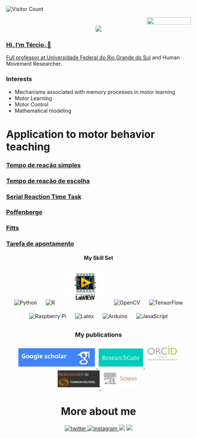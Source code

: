 ![Visitor Count](https://profile-counter.glitch.me/Envoy-VC/count.svg)
<div style="text-align: right">
<img src="https://jojoee.jojoee.com/api/utcnow?refresh" width="120" height="20">
</div>

<div align="center">
  <a href="https://github.com/apolinario-souza">
  <img height="180em" src="https://github-readme-stats.vercel.app/api?username=apolinario-souza&show_icons=true&theme=swift&include_all_commits=true&count_private=true"/>
 </div>

  
  
  
### Hi, I’m Tércio. 👋

  
Full professor at [Universidade Federal do Rio Grande do Sul](https://www.ufrgs.br/esefid/site/) and Human Movement Researcher.

### Interests
- Mechanisms associated with memory processes in motor learning
- Motor Learning
- Motor Control
- Mathematical modeling

# Application to motor behavior teaching
<div align="center">

<h3 align="left"><a href="https://apolinario-souza/apolinario-souza.github.io/com_html/Tempo_de_reacao_simples.html">Tempo de reação simples</a></h3>

<h3 align="left"><a href="https://apolinario-souza/apolinario-souza.github.io/com_html/Tempo_de_reacao_de_escolha.html">Tempo de reação de escolha</a></h3>

<h3 align="left"><a href="https://apolinario-souza/apolinario-souza.github.io/com_html/SRTT.html">Serial Reaction Time Task</a></h3>

<h3 align="left"><a href="https://apolinario-souza/apolinario-souza.github.io/com_html/Poffenberge.html">Poffenberge</a></h3>

<h3 align="left"><a href="https://apolinario-souza/apolinario-souza.github.io/com_html/Fitts.html">Fitts</a></h3>

<h3 align="left"><a href="https://apolinario-souza/apolinario-souza.github.io/com_html/Apontamento.html">Tarefa de apontamento</a></h3>


#### My Skill Set  

<div align="center">
<img style="margin: 10px" src="https://profilinator.rishav.dev/skills-assets/python-original.svg" alt="Python" height="50" />  
<img style="margin: 10px" src="https://profilinator.rishav.dev/skills-assets/r.svg" alt="R" height="50" /> 
  <img style="margin: 10px" src="https://github.com/apolinario-souza/apolinario-souza/blob/main/img/labview.svg" alt="labview" height="80" />
<img style="margin: 10px" src="https://profilinator.rishav.dev/skills-assets/opencv-icon.svg" alt="OpenCV" height="50" />  
<img style="margin: 10px" src="https://profilinator.rishav.dev/skills-assets/tensorflow-icon.svg" alt="TensorFlow" height="50" />  
<img style="margin: 10px" src="https://profilinator.rishav.dev/skills-assets/raspberrypi.png" alt="Raspberry Pi" height="50" />  
<img style="margin: 10px" src="https://profilinator.rishav.dev/skills-assets/latex.png" alt="Latex" height="50" /> 
<img style="margin: 10px" src="https://profilinator.rishav.dev/skills-assets/arduino.png" alt="Arduino" height="50" /> 
<img style="margin: 10px" src="https://profilinator.rishav.dev/skills-assets/javascript-original.svg" alt="JavaScript" height="50" /> 

</div>


### My publications
<div align="center">  
<a href="https://scholar.google.com.br/citations?user=5qqDi0oAAAAJ&hl=pt-BR" target="_blank">
<img src="https://github.com/apolinario-souza/apolinario-souza/blob/main/img/scholar.svg" alt=scholar height="50" style="margin-bottom: 5px;"  />
</a>
<a href="https://researchgate.net/profile/Tercio-Apolinario-Souza" target="_blank">
<img src="https://github.com/apolinario-souza/apolinario-souza/blob/main/img/RG.svg" alt=RG height="50" style="margin-bottom: 5px;"  />
</a>
<a href="https://orcid.org/0000-0002-2136-0238" target="_blank">
<img src="https://github.com/apolinario-souza/apolinario-souza/blob/main/img/orcid.svg" alt=orcid height="50" style="margin-bottom: 15px;"  />
</a>
<a href="https://publons.com/researcher/2206133/tercio-apolinario-souza/" target="_blank">
<img src="https://github.com/apolinario-souza/apolinario-souza/blob/main/img/researcherid.svg" alt=researcherid height="50" style="margin-bottom: 5px;"  />
</a>
<a href="https://www.scopus.com/authid/detail.uri?authorId=56816867700" target="_blank">
<img src="https://github.com/apolinario-souza/apolinario-souza/blob/main/img/scopus.svg" alt=researcherid height="50" style="margin-bottom: 5px;"  />
</a>

<br/>  
 </div>

# More about me 
<div align="center">

<a href="https://twitter.com/edf_tercio" target="_blank">
<img src=https://img.shields.io/badge/twitter-%2300acee.svg?&style=for-the-badge&logo=twitter&logoColor=white alt=twitter style="margin-bottom: 5px;" />
</a>
<a href="https://instagram.com/tercio_apolinario" target="_blank">
<img src=https://img.shields.io/badge/-Instagram-%23E4405F?style=for-the-badge&logo=instagram&logoColor=white alt=instagram style="margin-bottom: 5px;" />
</a> 
<a href="https://www.youtube.com/channel/UCyqaQ-qwKH1JVPDHB7QfdIg" target="_blank"><img src="https://img.shields.io/badge/YouTube-FF0000?style=for-the-badge&logo=youtube&logoColor=white" target="_blank"></a>
<a href="https://www.twitch.tv/apolinariosouza" target="_blank"><img src="https://img.shields.io/badge/Twitch-9146FF?style=for-the-badge&logo=twitch&logoColor=white" target="_blank"></a>

<br/>  
 </div>



